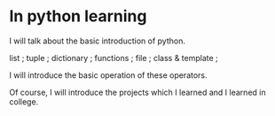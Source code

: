 # In python learning
I will talk about the basic introduction of python.
 
list ; tuple ; dictionary ; functions ; file ; class & template ;

I will introduce the basic operation of these operators.

Of course, I will introduce the projects which I learned and I learned in college.
